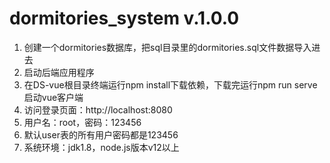 # dormitories_system v.1.0.0
1. 创建一个dormitories数据库，把sql目录里的dormitories.sql文件数据导入进去
2. 启动后端应用程序
3. 在DS-vue根目录终端运行npm install下载依赖，下载完运行npm run serve 启动vue客户端
4. 访问登录页面：http://localhost:8080
5. 用户名：root，密码：123456
6. 默认user表的所有用户密码都是123456
7. 系统环境：jdk1.8，node.js版本v12以上
